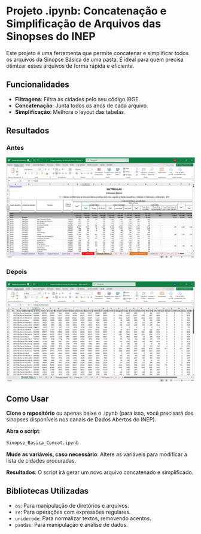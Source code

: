 # Projeto .ipynb: Concatenação e Simplificação de Arquivos das Sinopses do INEP

Este projeto é uma ferramenta que permite concatenar e simplificar todos os arquivos da Sinopse Básica de uma pasta. É ideal para quem precisa otimizar esses arquivos de forma rápida e eficiente.

## Funcionalidades

- **Filtragens**: Filtra as cidades pelo seu código IBGE.
- **Concatenação**: Junta todos os anos de cada arquivo.
- **Simplificação**: Melhora o layout das tabelas.

## Resultados

### Antes

![alt text](<doc/imgs/Captura 1.png>)

### Depois

![alt text](<doc/imgs/Captura 2.png>)

## Como Usar

**Clone o repositório** ou apenas baixe o .ipynb (para isso, você precisará das sinopses disponíveis nos canais de Dados Abertos do INEP).

**Abra o script**:
```bash
Sinopse_Basica_Concat.ipynb
```

**Mude as variáveis, caso necessário**: Altere as variáveis para modificar a lista de cidades procuradas.

**Resultados**: O script irá gerar um novo arquivo concatenado e simplificado.

## Bibliotecas Utilizadas

- `os`: Para manipulação de diretórios e arquivos.
- `re`: Para operações com expressões regulares.
- `unidecode`: Para normalizar textos, removendo acentos.
- `pandas`: Para manipulação e análise de dados.
